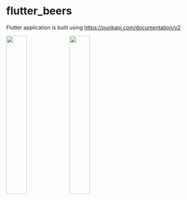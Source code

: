 # flutter_beers

Flutter application is built using https://punkapi.com/documentation/v2

<p float="left">
  <img src="https://user-images.githubusercontent.com/22200341/116987116-55a8bd00-acd7-11eb-8ece-e61169e3b7c4.jpg" width=33% height=33%>
  <img src="https://user-images.githubusercontent.com/22200341/117584938-6a8eb180-b118-11eb-821f-a207b66ca43d.jpg" width=33% height=33%>
</p>
